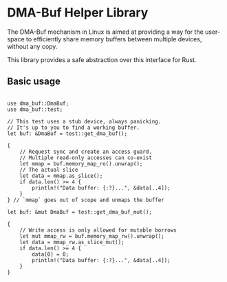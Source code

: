 # DMA-Buf Helper Library

The DMA-Buf mechanism in Linux is aimed at providing a way for the user-space to efficiently
share memory buffers between multiple devices, without any copy.

This library provides a safe abstraction over this interface for Rust.

## Basic usage

```should_panic()

use dma_buf::DmaBuf;
use dma_buf::test;

// This test uses a stub device, always panicking.
// It's up to you to find a working buffer.
let buf: &DmaBuf = test::get_dma_buf();

{
    // Request sync and create an access guard.
    // Multiple read-only accesses can co-exist
    let mmap = buf.memory_map_ro().unwrap();
    // The actual slice
    let data = mmap.as_slice();
    if data.len() >= 4 {
        println!("Data buffer: {:?}...", &data[..4]);
    }
} // `mmap` goes out of scope and unmaps the buffer

let buf: &mut DmaBuf = test::get_dma_buf_mut();

{
    // Write access is only allowed for mutable borrows
    let mut mmap_rw = buf.memory_map_rw().unwrap();
    let data = mmap_rw.as_slice_mut();
    if data.len() >= 4 {
        data[0] = 0;
        println!("Data buffer: {:?}...", &data[..4]);
    }
}
```
